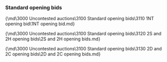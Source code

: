 ### <a name="Standard_opening_bids"> Standard opening bids

{\md\3000 Uncontested auctions\3100 Standard opening bids\3110 1NT opening bid\1NT opening bid.md}

{\md\3000 Uncontested auctions\3100 Standard opening bids\3120 2S and 2H opening bids\2S and 2H opening bids.md}

{\md\3000 Uncontested auctions\3100 Standard opening bids\3130 2D and 2C opening bids\2D and 2C opening bids.md}
